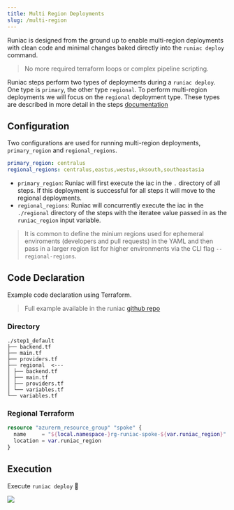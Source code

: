 ```yaml
---
title: Multi Region Deployments
slug: /multi-region
---
```


Runiac is designed from the ground up to enable multi-region deployments with clean code and minimal changes baked directly into the `runiac deploy` command.

> No more required terraform loops or complex pipeline scripting.

Runiac steps perform two types of deployments during a `runiac deploy`. One type is `primary`, the other type `regional`. To perform multi-region deployments we will focus on the `regional` deployment type. These types are described in more detail in the steps [documentation](/docs/steps#regional)

## Configuration

Two configurations are used for running multi-region deployments, `primary_region` and `regional_regions`.

```yaml
primary_region: centralus
regional_regions: centralus,eastus,westus,uksouth,southeastasia
```

- `primary_region`: Runiac will first execute the iac in the `.` directory of all steps. If this deployment is successful for all steps it will move to the regional deployments.
- `regional_regions`: Runiac will concurrently execute the iac in the `./regional` directory of the steps with the iteratee value passed in as the `runiac_region` input variable.

> It is common to define the minium regions used for ephemeral enviroments (developers and pull requests) in the YAML and then pass in a larger region list for higher environments via the CLI flag `--regional-regions`.

## Code Declaration

Example code declaration using Terraform.

> Full example available in the runiac [github repo](https://github.com/Optum/runiac/tree/main/examples)

### Directory

```
./step1_default
├── backend.tf
├── main.tf
├── providers.tf
├── regional  <---
│ ├── backend.tf
│ ├── main.tf
│ ├── providers.tf
│ └── variables.tf
└── variables.tf
```

### Regional Terraform

```terraform
resource "azurerm_resource_group" "spoke" {
  name     = "${local.namespace-}rg-runiac-spoke-${var.runiac_region}"
  location = var.runiac_region
}
```

## Execution

Execute `runiac deploy` :rocket:

![](/img/multi-region-azure-deploy.png)
